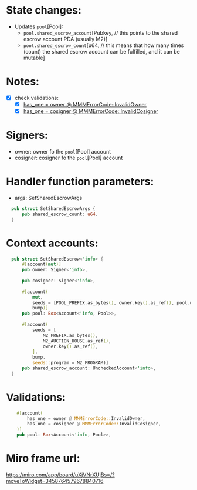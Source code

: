 # State changes:

- Updates `pool`[Pool]:
	- `pool.shared_escrow_account`[Pubkey, // this points to the shared escrow account PDA (usually M2)]
	- `pool.shared_escrow_count`[u64, // this means that how many times (count) the shared escrow account can be fulfilled, and it can be mutable]

# Notes:

- [x] check validations:
  - [x] [has_one = owner @ MMMErrorCode::InvalidOwner](https://github.com/magicoss/mmm/blob/3e15732061ad03256b2570b78ff8018ba74ce039/programs/mmm/src/instructions/admin/set_shared_escrow.rs#L18)
  - [x] [has_one = cosigner @ MMMErrorCode::InvalidCosigner](https://github.com/magicoss/mmm/blob/3e15732061ad03256b2570b78ff8018ba74ce039/programs/mmm/src/instructions/admin/set_shared_escrow.rs#L19)

# Signers:

- owner: owner fo the `pool`[Pool] account
- cosigner: cosigner fo the `pool`[Pool] account

# Handler function parameters:

- args: SetSharedEscrowArgs
```rust
  pub struct SetSharedEscrowArgs {
      pub shared_escrow_count: u64,
  }
```

# Context accounts:

```rust
  pub struct SetSharedEscrow<'info> {
      #[account(mut)]
      pub owner: Signer<'info>,
  
      pub cosigner: Signer<'info>,
  
      #[account(
          mut,
          seeds = [POOL_PREFIX.as_bytes(), owner.key().as_ref(), pool.uuid.as_ref(,
          bump)]
      pub pool: Box<Account<'info, Pool>>,
  
      #[account(
          seeds = [
              M2_PREFIX.as_bytes(),
              M2_AUCTION_HOUSE.as_ref(),
              owner.key().as_ref(),
          ],
          bump,
          seeds::program = M2_PROGRAM)]
      pub shared_escrow_account: UncheckedAccount<'info>,
  }
```

# Validations:

```rust
    #[account(
    	has_one = owner @ MMMErrorCode::InvalidOwner,
    	has_one = cosigner @ MMMErrorCode::InvalidCosigner,
    )]
    pub pool: Box<Account<'info, Pool>>,
```

# Miro frame url:

https://miro.com/app/board/uXjVNrXUjBs=/?moveToWidget=3458764579678840716
            